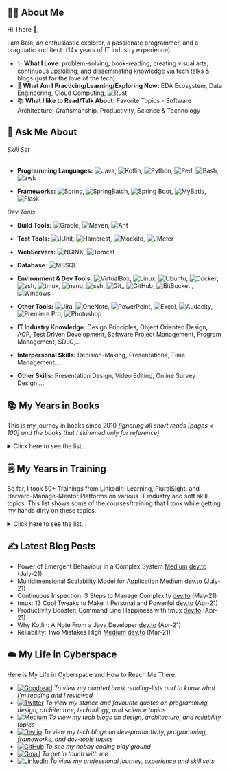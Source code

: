 👨‍💼 **About Me**
------
Hi There 👋, 

I am Bala, an enthusiastic explorer, a passionate programmer, and a pragmatic architect.  (14+ years of IT industry experience).

- ✨ **What I Love:** problem-solving, book-reading, creating visual arts, continuous upskilling, and disseminating knowledge via tech talks & blogs (just for the love of the tech).
- 🌱 **What Am I Practicing/Learning/Exploring Now:** EDA Ecosystem, Data Engineering, Cloud Computing, ![Rust](https://img.shields.io/badge/Rust-000000?style=flat&logo=Rust&logoColor=white)
- 📚 **What I like to Read/Talk About:** Favorite Topics - Software Architecture, Craftsmanship, Productivity, Science & Technology

💪 **Ask Me About**
------
###### Skill Set
- **Programming Languages:** ![Java](https://img.shields.io/badge/Java-ED8B00?style=flat&logo=java&logoColor=white), ![Kotlin](https://img.shields.io/badge/Kotlin-0095D5?&style=flat&logo=kotlin&logoColor=white), ![Python](https://img.shields.io/badge/Python-3776AB?style=flat&logo=python&logoColor=white), ![Perl](https://img.shields.io/badge/Perl-39457E?style=flat&logo=perl&logoColor=white), ![Bash](https://img.shields.io/badge/Bash-2c001e?style=flat&logo=gnu-bash), ![awk](https://img.shields.io/badge/AWK-red?style=flat&logo=powershell&logoColor=white)

- **Frameworks:** ![Spring](https://img.shields.io/badge/Spring-6DB33F?style=flat&logo=spring&logoColor=white), ![SpringBatch](https://img.shields.io/badge/Spring%20Batch-6DB33F?style=flat&logo=spring&logoColor=black), ![Spring Boot](https://img.shields.io/badge/Spring%20Boot-6DB33F?style=flat&logo=springboot&logoColor=white), ![MyBatis](https://img.shields.io/badge/MyBatis-22172b?style=flat&Color=white), ![Flask](https://img.shields.io/badge/Flask-000000?&style=flat&logo=flask&logoColor=white)

_Dev Tools_
- **Build Tools:**  ![Gradle](https://img.shields.io/badge/Gradle-02303A?style=flat&logo=gradle), ![Maven](https://img.shields.io/badge/Maven-C71A36?style=flat&logo=apache-maven&logoColor=white), ![Ant](https://img.shields.io/badge/Ant-A81C7D?style=flat&logo=apacheant)

- **Test Tools:**  ![JUnit](https://img.shields.io/badge/Junit-25A162?style=flat&logo=junit5), ![Hamcrest](https://img.shields.io/badge/Hamcrest-22172b?style=flat&Color=white),  ![Mockito](https://img.shields.io/badge/Mockito-22172b?style=flat&Color=white), ![JMeter](https://img.shields.io/badge/JMeter-D22128?style=flat&logo=apachejmeter)

- **WebServers:** ![NGINX](https://img.shields.io/badge/NGINX-009639?&style=flat&logo=nginx&logoColor=white), ![Tomcat](https://img.shields.io/badge/Tomcat-F8DC75?&style=flat&logo=apache-tomcat&logoColor=black)
- **Database:** ![MSSQL](https://img.shields.io/badge/Microsoft_SQL_Server-CC2927?style=flat&logo=microsoft-sql-server&logoColor=white)
- **Environment & Dev Tools:** ![VirtualBox](https://img.shields.io/badge/VirtualBox-183A61?style=flat&logo=VirtualBox), ![Linux](https://img.shields.io/badge/Linux-FCC624?style=flat&logo=Linux&logoColor=black), ![Ubuntu](https://img.shields.io/badge/Ubuntu-E95420?style=flat&logo=ubuntu&logoColor=white), ![Docker](https://img.shields.io/badge/Docker-2496ED?style=flat&logo=Docker&logoColor=black), ![zsh](https://img.shields.io/badge/zsh-black?style=flat&logo=powershell&logoColor=white), ![tmux](https://img.shields.io/badge/tmux-1BB91F?style=flat&logo=tmux&logoColor=white), ![nano](https://img.shields.io/badge/nano-A42E2B?style=flat&logo=gnu&logoColor=white), ![ssh](https://img.shields.io/badge/ssh-3423A6?style=flat&logo=webauthn&logoColor=white), ![Git](https://img.shields.io/badge/-Git-black?style=flat&logo=git),, ![GitHub](https://img.shields.io/badge/-GitHub-181717?style=flat&logo=github), ![BitBucket](https://img.shields.io/badge/-BitBucket-darkblue?style=flat&logo=bitbucket) , ![Windows](https://img.shields.io/badge/Windows-0078D6?style=flat&logo=windows&logoColor=white)
- **Other Tools:** ![Jira](https://img.shields.io/badge/Jira-0052cc?style=flat&logo=jira&logoColor=white), ![OneNote](https://img.shields.io/badge/%20OneNote-7719AA?style=flat&logo=microsoft-onenote&logoColor=white), ![PowerPoint](https://img.shields.io/badge/PowerPoint-B7472A?style=flat&logo=microsoft-powerpoint&logoColor=white), ![Excel](https://img.shields.io/badge/Excel-217346?style=flat&logo=microsoft-excel&logoColor=white), ![Audacity](https://img.shields.io/badge/Audacity-%230000CC.svg?&style=flat&logo=audacity&logoColor=white), ![Premiere Pro](https://img.shields.io/badge/Premiere%20Pro-%239999FF.svg?&style=flat&logo=adobe%20premiere%20pro&logoColor=black), ![Photoshop](https://img.shields.io/badge/Photoshop%20-%2331A8FF.svg?&style=flat&logo=adobe%20photoshop&logoColor=white)
- **IT Industry Knowledge:** Design Principles, Object Oriented Design, AOP, Test Driven Development, Software Project Management, Program Management, SDLC,...
- **Interpersonal Skills:** Decision-Making, Presentations, Time Management...
- **Other Skills:** Presentation Design, Video Editing, Online Survey Design,..[.](https://simpleicons.org/) 

📚 **My Years in Books**
------
This is my journey in books since 2010 _(ignoring all short reads [pages < 100] and the books that I skimmed only for reference)_

<details>
 <summary> Click here to see the list...</summary>

###### **_2020 to present_**

- [Clean Architecture](https://www.goodreads.com/book/show/18043011-clean-architecture) [⭐⭐⭐⭐]
- [Designing Event-Driven Systems](https://www.goodreads.com/book/show/39793332-designing-event-driven-systems) [⭐⭐⭐⭐]
- [Java Performance: In-Depth Advice for Tuning and Programming Java 8, 11, and Beyond](https://www.goodreads.com/book/show/49912861-java-performance?from_search=true&from_srp=true&qid=XlPF7oHDEx&rank=1) [⏳ in progress]
- [The Hitchhiker's Guide to Python: Best Practices for Development](https://www.goodreads.com/book/show/28321007-the-hitchhiker-s-guide-to-python) [⏳ in progress]
- [Effective awk Programming: Text Processing and Pattern Matching](https://www.goodreads.com/book/show/720823.Effective_awk_Programming) [60% and the rest is reference]
- [Complex Enterprise Architecture: A New Adaptive Systems Approach](https://www.goodreads.com/book/show/42832475-complex-enterprise-architecture) [⭐⭐⭐]
- [Learning Shell Scripting with Zsh](https://www.goodreads.com/book/show/20609696-learning-shell-scripting-with-zsh?from_search=true&from_srp=true&qid=wC3jkckub4&rank=1)  [⭐⭐⭐⭐]
- [Tmux 2: Productive Mouse-Free Development](https://www.goodreads.com/book/show/32302568-tmux-2) [⭐⭐⭐⭐]
- [Getting Started with Tmux](https://www.goodreads.com/book/show/23313545-getting-started-with-tmux) [⭐⭐⭐⭐]
- [The Tao of tmux: and Terminal Tricks](https://www.goodreads.com/book/show/33246223-the-tao-of-tmux) [⭐⭐⭐]
- [Painless Tmux: A Sane Person's Guide to Command Line Happiness](https://www.goodreads.com/book/show/29233199-painless-tmux) [⭐⭐]
- [tmux Taster](https://www.goodreads.com/book/show/23958392-tmux-taster) [⭐⭐]
- [Implementing Service Level Objectives: A Practical Guide to Slis, Slos, and Error Budgets](https://www.goodreads.com/book/show/51771842-implementing-service-level-objectives) [⭐⭐⭐⭐]
- [Incident Management for Operations](https://www.goodreads.com/book/show/26457153-incident-management-for-operations) [⭐⭐⭐]
- [The 5 Elements of Effective Thinking](https://www.goodreads.com/book/show/14891980-the-5-elements-of-effective-thinking)[⭐⭐⭐⭐⭐]
- [The Great Mental Models: General Thinking Concepts](https://www.goodreads.com/book/show/44245196-the-great-mental-models) [⭐⭐⭐⭐]
- [Atomic Habits: An Easy & Proven Way to Build Good Habits & Break Bad Ones](https://www.goodreads.com/book/show/40121378-atomic-habits) [⭐⭐⭐⭐⭐]
- [Digital Minimalism: Choosing a Focused Life in a Noisy World](https://www.goodreads.com/book/show/40672036-digital-minimalism) [⭐⭐⭐⭐⭐]
- [The Compound Effect: Jumpstart Your Income, Your Life, Your Success](https://www.goodreads.com/book/show/9420697-the-compound-effect) [⭐⭐⭐]
- [The One Thing: The Surprisingly Simple Truth Behind Extraordinary Results](https://www.goodreads.com/book/show/16256798-the-one-thing) [⭐⭐⭐⭐]
- [Essentialism: The Disciplined Pursuit of Less](https://www.goodreads.com/book/show/18077875-essentialism) [⭐⭐⭐⭐⭐]
- [The Bullet Journal Method: Track the Past, Order the Present, Design the Future](https://www.goodreads.com/book/show/39071691-the-bullet-journal-method) [⭐⭐⭐⭐]
- [The Life-Changing Magic of Tidying Up: The Japanese Art of Decluttering and Organizing](https://www.goodreads.com/book/show/22318578-the-life-changing-magic-of-tidying-up) [⭐⭐⭐]
- [The Complete Guide to Fasting: Heal Your Body Through Intermittent, Alternate-Day, and Extended Fasting](https://www.goodreads.com/book/show/32670670-the-complete-guide-to-fasting) [⭐⭐⭐]

###### **_2015 to 2019_**

- [Deep Work: Rules for Focused Success in a Distracted World](https://www.goodreads.com/book/show/25744928-deep-work)
- [So Good They Can't Ignore You: Why Skills Trump Passion in the Quest for Work You Love](https://www.goodreads.com/book/show/13525945-so-good-they-can-t-ignore-you)
- [Eat That Frog!: 21 Great Ways to Stop Procrastinating and Get More Done in Less Time](https://www.goodreads.com/book/show/6589966-eat-that-frog)
- [15 Secrets Successful People Know About Time Management: The Productivity Habits of 7 Billionaires, 13 Olympic Athletes, 29 Straight-A Students, and 239 Entrepreneurs](https://www.goodreads.com/book/show/27139721-15-secrets-successful-people-know-about-time-management)
- [Manage Your Day-to-Day: Build Your Routine, Find Your Focus, and Sharpen Your Creative Mind](https://www.goodreads.com/book/show/17606014-manage-your-day-to-day)
- [The Miracle Morning: The Not-So-Obvious Secret Guaranteed to Transform Your Life (Before 8AM)](https://www.goodreads.com/book/show/17681444-the-miracle-morning)
- [Ready for Anything: 52 Productivity Principles for Getting Things Done](https://www.goodreads.com/book/show/2581.Ready_for_Anything)
- [The 4-Hour Workweek](https://www.goodreads.com/book/show/368593.The_4_Hour_Workweek)
- [The 4-Hour Body: An Uncommon Guide to Rapid Fat-Loss, Incredible Sex, and Becoming Superhuman](https://www.goodreads.com/book/show/7148931-the-4-hour-body)
- [Norse Mythology](https://www.goodreads.com/book/show/37903770-norse-mythology) 
- [Writing Tools: 50 Essential Strategies for Every Writer](https://www.goodreads.com/book/show/51750.Writing_Tools)
- [The Little Blue Reasoning Book: 50 Powerful Principles for Clear and Effective Thinking](https://www.goodreads.com/book/show/9536958-the-little-blue-reasoning-book)
- [Mid-Career Crisis: Why Some Sail through While Others Don't](https://www.goodreads.com/book/show/24859173-mid-career-crisis)
- [10 Steps to Mastering Stress: A Lifestyle Approach](https://www.goodreads.com/book/show/18579600-10-steps-to-mastering-stress)
- [Fish!: A remarkable way to boost morale and improve results](https://www.goodreads.com/book/show/19179160-fish)
- [Business Grammar, Style & Usage: A Desk Reference for Articulate & Polished Business Writing & Speaking](https://www.goodreads.com/book/show/75447.Business_Grammar_Style_Usage)
- [What Your Doctor Doesn't Know About Nutritional Medicine May Be Killing You](https://www.goodreads.com/book/show/20201348-what-your-doctor-doesn-t-know-about-nutritional-medicine-may-be-killing)
- [Dogbert's Top Secret Management Handbook](https://www.goodreads.com/book/show/783374.Dogbert_s_Top_Secret_Management_Handbook)
- [Dilbert and the Way of the Weasel](https://www.goodreads.com/book/show/425611.Dilbert_and_the_Way_of_the_Weasel)
- [Don't Lose Your Mind Lose Your Weight](https://www.goodreads.com/book/show/19463734-don-t-lose-your-mind-lose-your-weight)
- [Losing It! Making Weight Loss Simple](https://www.goodreads.com/book/show/20444470-losing-it-making-weight-loss-simple)
- [13 Steps to Bloody Good Luck](https://www.goodreads.com/book/show/23586700-13-steps-to-bloody-good-luck)
- [13 Steps to Bloody Good Wealth](https://www.goodreads.com/book/show/32791728-13-steps-to-bloody-good-wealth)
- [The Power of Habit: Why We Do What We Do in Life and Business](https://www.goodreads.com/book/show/12609433-the-power-of-habit)
- [My Journey: Transforming Dreams into Actions](https://www.goodreads.com/book/show/27222159-my-journey)
- [The Dilbert Principle: A Cubicle's-Eye View of Bosses, Meetings, Management Fads & Other Workplace Afflictions](https://www.goodreads.com/book/show/85574.The_Dilbert_Principle)
- [Who Moved My Cheese: An Amazing Way to Deal with Change in Your Work and in Your Life](https://www.goodreads.com/book/show/25962556-who-moved-my-cheese)
- [What the Most Successful People Do Before Breakfast: A Short Guide to Making Over Your Mornings--and Life](https://www.goodreads.com/book/show/18634501-what-the-most-successful-people-do-before-breakfast)

###### **Before _2015_**
 
- [The Pragmatic Programmer: From Journeyman to Master](https://www.goodreads.com/book/show/4099.The_Pragmatic_Programmer)
- [Effective Programming: More Than Writing Code](https://www.goodreads.com/book/show/15746409-effective-programming)
- [Crucial Conversations: Tools for Talking When Stakes Are High](https://www.goodreads.com/book/show/15014.Crucial_Conversations)
- [Presentation Secrets of Steve Jobs](https://www.goodreads.com/book/show/11490113-presentation-secrets-of-steve-jobs)
- [How to Be a Presentation God: Build, Design, and Deliver Presentations That Dominate](https://www.goodreads.com/book/show/9642028-how-to-be-a-presentation-god)
- [How to Lie with Statistic](https://www.goodreads.com/book/show/51291.How_to_Lie_with_Statistics)
- [The Curmudgeon's Guide to Getting Ahead: Dos and Don'ts of Right Behavior, Tough Thinking, Clear Writing, and Living a Good Life](https://www.goodreads.com/book/show/18811353-the-curmudgeon-s-guide-to-getting-ahead)
- [Do the Work](https://www.goodreads.com/book/show/10645233-do-the-work)
- [Getting Things Done: The Art of Stress-Free Productivity](https://www.goodreads.com/book/show/1633.Getting_Things_Done)
- [7 Habits of Highly Effective People: Powerful Lessons in Personal Changeree Productivity](https://www.goodreads.com/book/show/36072.The_7_Habits_of_Highly_Effective_People)
- [How to Win Friends and Influence People](https://www.goodreads.com/book/show/11803016-how-to-win-friends-and-influence-people)
- [A Brief History of Time](https://www.goodreads.com/book/show/3869.A_Brief_History_of_Time)
- [Cosmos](https://www.goodreads.com/book/show/55030.Cosmos)
- [Black Holes and Baby Universes and Other Essays](https://www.goodreads.com/book/show/53200.Black_Holes_and_Baby_Universes_and_Other_Essays)
- [The Selfish Gene](https://www.goodreads.com/book/show/61535.The_Selfish_Gene)
</details>

🗒️ **My Years in Training**
------

So far, I took 50+ Trainings from LinkedIn-Learning, PluralSight, and Harvard-Manage-Mentor Platforms on various IT industry and soft skill topics. This list shows some of the courses/training that I took while getting my hands dirty on these topics.

<details>
 <summary> Click here to see the list...</summary>

###### **_2020 to present_**

- [Advanced Comprehension Memory Course](https://irisreading.com/course/advanced-comprehension-memory-course/) [⏳ in progress]
- [Python Object-Oriented Programming](https://www.linkedin.com/learning/python-object-oriented-programming)
- [Learning Python](https://www.linkedin.com/learning/learning-python) 
- [IntelliJ IDEA Community Edition Essential Training](https://www.linkedin.com/learning/intellij-idea-community-edition-essential-training-2)
- [Visual Studio Code for Python Developers](https://www.linkedin.com/learning/visual-studio-code-for-python-developers)
- [Developing with Visual Studio Code](https://www.linkedin.com/learning/developing-with-visual-studio-code)
- [AWK Essential Training](https://www.linkedin.com/learning/awk-essential-training)
- [Learning Bash Scripting](https://www.linkedin.com/learning/learning-bash-scripting-2)
- [Learning nano](https://www.linkedin.com/learning/learning-nano/welcome)
- [Learning NGINX](https://www.linkedin.com/learning/learning-nginx) 
- [Learning Apache Tomcat](https://www.linkedin.com/learning/learning-apache-tomcat)
- [Learning SSH](https://www.linkedin.com/learning/learning-ssh)
- [Linux: Multitasking at the Command Line](https://www.linkedin.com/learning/linux-multitasking-at-the-command-line)
- [Learning zsh](https://www.linkedin.com/learning/learning-zsh/introducing-zsh)
- [Learning Linux Command Line](https://www.linkedin.com/learning/learning-linux-command-line-2)
- [Introduction to Linux](https://www.linkedin.com/learning/introduction-to-linux)
- [Learning Ubuntu Desktop](https://www.linkedin.com/learning/learning-ubuntu-desktop)
- [Learning Virtualbox](https://www.linkedin.com/learning/learning-virtualbox-2)
- [Craft a Great GitHub Profile](https://www.linkedin.com/learning/craft-a-great-github-profile)
- [Docker and Kubernetes: The Big Picture](https://app.pluralsight.com/library/courses/docker-kubernetes-big-picture)
- [DevOps Foundations: Monitoring and Observability](https://www.linkedin.com/learning/devops-foundations-monitoring-and-observability)
- [Continuous Monitoring: The Big Picture](https://app.pluralsight.com/library/courses/continuous-monitoring-big-picture)
- [Learning the Elastic Stack ](https://www.linkedin.com/learning/learning-the-elastic-stack-2018)
- [Elasticsearch Essential Training](https://www.linkedin.com/learning/elasticsearch-essential-training)
- [Making Quick Decisions](https://www.linkedin.com/learning/making-quick-decisions)
- [Problem Solving Techniques](https://www.linkedin.com/learning/problem-solving-techniques)
- [Time Management Fundamentals](https://www.linkedin.com/learning/time-management-fundamentals)
- [Time Management Fundamentals with Microsoft Office](https://www.linkedin.com/learning/time-management-fundamentals-with-microsoft-office)
- [Time Management: Working from Home](https://www.linkedin.com/learning/time-management-working-from-home)
- [Managing Your Time](https://www.linkedin.com/learning/managing-your-time)
- [Balancing Work and Life as a Work-from-Home Parent](https://www.linkedin.com/learning/balancing-work-and-life-as-a-work-from-home-parent)
- [SurveyMonkey Essential Training](https://www.linkedin.com/learning/surveymonkey-essential-training-2)
- [Learning Audacity](https://www.linkedin.com/learning/learning-audacity-2016)
- [Audacity: Cleaning and Repairing Audio](https://www.linkedin.com/learning/audacity-cleaning-and-repairing-audio)
- [Design a Compelling Presentation](https://www.linkedin.com/learning/design-a-compelling-presentation)
- [PowerPoint: Silicon Valley Presentation Secrets](https://www.linkedin.com/learning/powerpoint-silicon-valley-presentation-secrets)
- [PowerPoint: From Outline to Presentation](https://www.linkedin.com/learning/powerpoint-from-outline-to-presentation)
- [Designing a Presentation](https://www.linkedin.com/learning/designing-a-presentation-2)
- [Creative Video Editing Techniques](https://www.linkedin.com/learning/creative-video-editing-techniques)
- [Learning Premiere Pro](https://www.linkedin.com/learning/learning-premiere-pro)
- [Managing Your Personal Investments](https://www.linkedin.com/learning/managing-your-personal-investments)
- [Money in Excel: First Look](https://www.linkedin.com/learning/money-in-excel-first-look)


###### **_before 2020_**
 
- [Programming Foundations: Object-Oriented Design](https://www.linkedin.com/learning/programming-foundations-object-oriented-design-3)
- [Programming Foundations: Design Patterns](https://www.linkedin.com/learning/programming-foundations-design-patterns-2)
- [Programming Foundations: Test-Driven Development](https://www.linkedin.com/learning/programming-foundations-test-driven-development-3)
- [Learning S.O.L.I.D. Programming Principles](https://www.linkedin.com/learning/learning-s-o-l-i-d-programming-principles)
- [Advanced Design Patterns: Design Principles](https://www.linkedin.com/learning/advanced-design-patterns-design-principles)
- [Clean Code: Writing Code for Humans](https://app.pluralsight.com/library/courses/writing-clean-code-humans/)
- [Pair Programming](https://app.pluralsight.com/library/courses/pair-programming)
- [Picturing Architecture: UML (The Good Bits) and More](https://app.pluralsight.com/library/courses/picturing-architecture-uml)
- [Software Development Life Cycle (SDLC)](https://www.linkedin.com/learning/software-development-life-cycle-sdlc)
- [Kotlin Fundamentals](https://app.pluralsight.com/library/courses/kotlin-fundamentals)
- [Gradle Fundamentals](https://app.pluralsight.com/library/courses/gradle-fundamentals)
- [Getting Started with IntelliJ CE](https://app.pluralsight.com/library/courses/intellij-ce-getting-started)
- [Java 9 Modularity: First Look](https://app.pluralsight.com/library/courses/java-9-modularity-first-look/table-of-contents)
- [Learning Java 9 Modularity](https://www.linkedin.com/learning/learning-java-9-modularity)
- [Java Platform: Working with Databases Using JDBC](https://app.pluralsight.com/library/courses/jdbc-java-platform-working-with-databases)
- [Java: Testing with JUnit](https://www.linkedin.com/learning/java-testing-with-junit)
- [Understanding the Java Virtual Machine: Class Loading and Reflection](https://app.pluralsight.com/library/courses/understanding-java-vm-class-loading-reflection/table-of-contents)
- [Learning Cloud Computing: Core Concepts](https://www.linkedin.com/learning/learning-cloud-computing-core-concepts-2)
- [Centralized Logging with the Elastic Stack: Getting Started](https://app.pluralsight.com/library/courses/centralized-logging-elastic-stack/table-of-contents)
- [Getting Started with Docker](https://app.pluralsight.com/library/courses/docker-getting-started)
- [AWS Developer: The Big Picture](https://app.pluralsight.com/library/courses/aws-developer-big-picture)
- [Scrum Development with Jira & JIRA Agile](https://app.pluralsight.com/library/courses/scrum-development-jira-agile)
- [Scrum Fundamentals](https://app.pluralsight.com/library/courses/scrum-fundamentals)
- [Increasing Productivity by Beating Procrastination](https://app.pluralsight.com/library/courses/increasing-productivity-beating-procrastination)
- [Productivity Tips for the Busy Tech Professional](https://app.pluralsight.com/library/courses/productivity-tips-busy-tech-professional/table-of-contents)
- [Visual Communication: Creating Engaging and Effective Technical Diagrams](https://app.pluralsight.com/library/courses/visual-communication-technical-diagrams)
- [Introduction to Presentation Design](https://app.pluralsight.com/library/courses/presentation-design-introduction)
- [Viewing and Manipulating Data in Excel 2016](https://app.pluralsight.com/library/courses/excel-2016-data)
- [OneNote 2016](https://app.pluralsight.com/library/courses/onenote-2016)

</details>

✍️ **Latest Blog Posts**
------
- Power of Emergent Behaviour in a Complex System [Medium](https://krishnam-bala.medium.com/emergent-behaviour-in-a-complex-system-it-org-3f1924d36814) [dev.to](https://dev.to/krishnam/power-of-emergent-behaviour-in-a-complex-system-1b25) (July-21)
- Multidimensional Scalability Model for Application [Medium](https://krishnam-bala.medium.com/multidimensional-scalability-model-for-application-3da1c0ed03e8) [dev.to](https://dev.to/krishnam/multidimensional-scalability-model-for-application-29ml) (July-21)
- Continuous Inspection: 3 Steps to Manage Complexity [dev.to](https://dev.to/krishnam/continuous-inspection-3-steps-to-manage-complexity-5ii) (May-21)
- tmux: 13 Cool Tweaks to Make It Personal and Powerful [dev.to](https://dev.to/krishnam/tmux-13-cool-tweaks-to-make-it-personal-and-powerful-487p) (Apr-21)
- Productivity Booster: Command Line Happiness with tmux [dev.to](https://dev.to/krishnam/dev-productivity-command-line-happiness-with-terminal-multiplexing-5067) (Apr-21)
- Why Kotlin: A Note From a Java Developer [dev.to](https://dev.to/krishnam/why-kotlin-a-note-from-java-developer-2n6h) (Apr-21)
- Reliability: Two Mistakes High [Medium](https://krishnam-bala.medium.com/reliability-two-mistakes-high-5d043c2d0ef4) [dev.to](https://dev.to/krishnam/reliability-two-mistakes-high-9hp) (Mar-21)


☁️ My Life in Cyberspace
------
Here is My Life in Cyberspace and How to Reach Me There.

- [![Goodread](https://img.shields.io/badge/Goodread-read(70+)-blue)](https://www.goodreads.com/krishnam) _To view my curated book reading-lists and to know what I'm reading and I reviewed_
- [![Twitter](https://img.shields.io/badge/Twitter-1DA1F2?style=flat&logo=twitter&logoColor=white)](https://twitter.com/balastance) _To view my stance and favourite quotes on programming, design, architecture, technology, and science topics_
- [![Medium](https://img.shields.io/badge/Medium-12100E?style=flat&logo=medium&logoColor=white)](https://krishnam-bala.medium.com/) _To view my tech blogs on design, architecture, and reliability topics_
- [![Dev.io](https://img.shields.io/badge/dev.to-0A0A0A?style=flat&logo=dev.to&logoColor=white)](https://dev.to/krishnam) _To view my tech blogs on dev-productivity, programming, frameworks, and dev-tools topics_
- [![GitHub](https://img.shields.io/badge/GitHub-181717?style=flat&logo=github&logoColor=white)](https://github.com/krishnam-eng/krishnam-eng) _To see my hobby coding play ground_ 
- [![Gmail](https://img.shields.io/badge/Gmail-D14836?style=flat&logo=gmail&logoColor=white)](mailto:krishnam.balamurugan@gmail.com) _To get in touch with me_
- [![LinkedIn](https://img.shields.io/badge/LinkedIn-0077B5?style=flat&logo=linkedin&logoColor=white)](https://www.linkedin.com/in/krishnambalamurugan/) _To view my professional journey, experience and skill sets_

